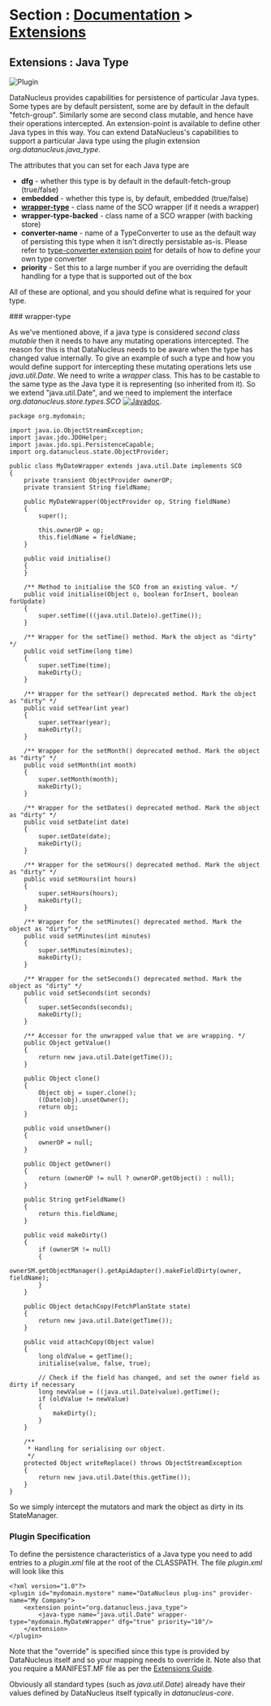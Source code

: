 <head><title>Extensions : Java Type</title></head>

# Section : [Documentation](../index.html) > [Extensions](index.html)

## Extensions : Java Type
![Plugin](../../images/nucleus_plugin.gif)

DataNucleus provides capabilities for persistence of particular Java types. Some types are
by default persistent, some are by default in the default "fetch-group". Similarly some are
second class mutable, and hence have their operations intercepted. An extension-point is
available to define other Java types in this way. You can extend DataNucleus's capabilities to support a particular Java type 
using the plugin extension _org.datanucleus.java_type_.

The attributes that you can set for each Java type are


* __dfg__ - whether this type is by default in the default-fetch-group (true/false)
* __embedded__ - whether this type is, by default, embedded (true/false)
* __[wrapper-type](#wrapper-type)__ - class name of the SCO wrapper (if it needs a wrapper)
* __wrapper-type-backed__ - class name of a SCO wrapper (with backing store)
* __converter-name__ - name of a TypeConverter to use as the default way of persisting this type when it isn't directly persistable as-is. 
Please refer to [type-converter extension point](type_converter.html) for details of how to define your own type converter
* __priority__ - Set this to a large number if you are overriding the default handling for a type that is supported out of the box

All of these are optional, and you should define what is required for your type.

<a name="wrapper-type"/>
### wrapper-type

As we've mentioned above, if a java type is considered _second class mutable_ then it needs to have any mutating operations intercepted. 
The reason for this is that DataNucleus needs to be aware when the type has changed value internally. To give an example of such a type
and how you would define support for intercepting these mutating operations lets use _java.util.Date_. We need to write a _wrapper_ class. 
This has to be castable to the same type as the Java type it is representing (so inherited from it).
So we extend "java.util.Date", and we need to implement the interface _org.datanucleus.store.types.SCO_
[![Javadoc](../../images/javadoc.gif)](http://www.datanucleus.org/javadocs/core/latest/org/datanucleus/store/types/SCO.html).


    package org.mydomain;
    
    import java.io.ObjectStreamException;
    import javax.jdo.JDOHelper;
    import javax.jdo.spi.PersistenceCapable;
    import org.datanucleus.state.ObjectProvider;
    
    public class MyDateWrapper extends java.util.Date implements SCO
    {
        private transient ObjectProvider ownerOP;
        private transient String fieldName;
    
        public MyDateWrapper(ObjectProvider op, String fieldName)
        {
            super();
    
            this.ownerOP = op;
            this.fieldName = fieldName;
        }
    
        public void initialise()
        {
        }
    
        /** Method to initialise the SCO from an existing value. */
        public void initialise(Object o, boolean forInsert, boolean forUpdate)
        {
            super.setTime(((java.util.Date)o).getTime());
        }
    
        /** Wrapper for the setTime() method. Mark the object as "dirty" */
        public void setTime(long time)
        {
            super.setTime(time);
            makeDirty();
        }
    
        /** Wrapper for the setYear() deprecated method. Mark the object as "dirty" */
        public void setYear(int year)
        {
            super.setYear(year);
            makeDirty();
        }

        /** Wrapper for the setMonth() deprecated method. Mark the object as "dirty" */
        public void setMonth(int month)
        {
            super.setMonth(month);
            makeDirty();
        }
    
        /** Wrapper for the setDates() deprecated method. Mark the object as "dirty" */
        public void setDate(int date)
        {
            super.setDate(date);
            makeDirty();
        }
    
        /** Wrapper for the setHours() deprecated method. Mark the object as "dirty" */
        public void setHours(int hours)
        {
            super.setHours(hours);
            makeDirty();
        }
    
        /** Wrapper for the setMinutes() deprecated method. Mark the object as "dirty" */
        public void setMinutes(int minutes)
        {
            super.setMinutes(minutes);
            makeDirty();
        }
    
        /** Wrapper for the setSeconds() deprecated method. Mark the object as "dirty" */
        public void setSeconds(int seconds)
        {
            super.setSeconds(seconds);
            makeDirty();
        }
    
        /** Accessor for the unwrapped value that we are wrapping. */
        public Object getValue()
        {
            return new java.util.Date(getTime());
        }
    
        public Object clone()
        {
            Object obj = super.clone();
            ((Date)obj).unsetOwner();
            return obj;
        }
    
        public void unsetOwner()
        {
            ownerOP = null;
        }
    
        public Object getOwner()
        {
            return (ownerOP != null ? ownerOP.getObject() : null);
        }
    
        public String getFieldName()
        {
            return this.fieldName;
        }
    
        public void makeDirty()
        {
            if (ownerSM != null)
            {
                ownerSM.getObjectManager().getApiAdapter().makeFieldDirty(owner, fieldName);
            }
        }
    
        public Object detachCopy(FetchPlanState state)
        {
            return new java.util.Date(getTime());
        }
    
        public void attachCopy(Object value)
        {
            long oldValue = getTime();
            initialise(value, false, true);

            // Check if the field has changed, and set the owner field as dirty if necessary
            long newValue = ((java.util.Date)value).getTime();
            if (oldValue != newValue)
            {
                makeDirty();
            }
        }
    
        /**
         * Handling for serialising our object.
         */
        protected Object writeReplace() throws ObjectStreamException
        {
            return new java.util.Date(this.getTime());
        }
    }


So we simply intercept the mutators and mark the object as dirty in its StateManager.

### Plugin Specification

To define the persistence characteristics of a Java type you need to add entries to a _plugin.xml_ file at the root of the CLASSPATH. 
The file _plugin.xml_ will look like this

	<?xml version="1.0"?>
	<plugin id="mydomain.mystore" name="DataNucleus plug-ins" provider-name="My Company">
    	<extension point="org.datanucleus.java_type">
        	<java-type name="java.util.Date" wrapper-type="mydomain.MyDateWrapper" dfg="true" priority="10"/>
	    </extension>
	</plugin>

Note that the "override" is specified since this type is provided by DataNucleus itself and so your mapping needs to override it.
Note also that you require a MANIFEST.MF file as per the [Extensions Guide](index.html).

Obviously all standard types (such as _java.util.Date_) already have their values defined by DataNucleus itself typically in _datanucleus-core_.
